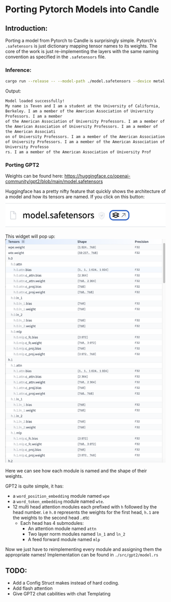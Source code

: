 # Porting Pytorch Models into Candle

## Introduction:
Porting a model from Pytorch to Candle is surprisingly simple. Pytorch's `.safetensors` is just dictionary mapping tensor names to its
weights. The core of the work is just re-implementing the layers with the same naming convention as specified in the
`.safetensors` file.


### Inference:
```bash
cargo run --release -- --model-path ./model.safetensors --device metal --prompt "My name is Teven and I"
```

Output:
```
Model loaded successfully!
My name is Teven and I am a student at the University of California, Berkeley. I am a member of the American Association of University Professors. I am a member 
of the American Association of University Professors. I am a member of the American Association of University Professors. I am a member of the American Associati
on of University Professors. I am a member of the American Association of University Professors. I am a member of the American Association of University Professo
rs. I am a member of the American Association of University Prof
```

### Porting GPT2
Weights can be found here: https://huggingface.co/openai-community/gpt2/blob/main/model.safetensors

Huggingface has a pretty nifty feature that quickly shows the architecture of a model and how its tensors are named.
If you click on this button:
![sneak_peek](assets/safetensor_sneak_peek.png)

This widget will pop up:
![gpt2](assets/gpt2_arch.png)

Here we can see how each module is named and the shape of their weights.

GPT2 is quite simple, it has:
- a `word_position_embedding` module named `wpe`
- a `word_token_embedding` module named `wte`.
- 12 multi head attention modules each prefixed with `h` followed by the head number.
    i.e `h.0` represents the weights for the first head, `h.1` are the weights to the second head ..etc
    - Each head has 4 submodules:
        - An attention module named `attn`
        - Two layer norm modules named `ln_1` and `ln_2`
        - A feed forward module named `mlp`

Now we just have to reimplementing every module and assigning them the appropriate names!
Implementation can be found in `./src/gpt2/model.rs`



## TODO:
- Add a Config Struct makes instead of hard coding.
- Add flash attention
- Give GPT2 chat cabilities with chat Templating
